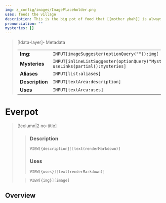 ```yaml
---
img: z_config/images/ImagePlaceholder.png
uses: feeds the village
description: This is the big pot of food that [[mother ybah]] is always tending
pronunciation: ""
mysteries: []
---
```


> [!data-layer]- Metadata
>
> |                                       |                                  |
>| ----- | ----- |
>| **Img**: |`INPUT[imageSuggester(optionQuery("")):img]`|
> |**Mysteries** |`INPUT[inlineListSuggester(optionQuery("Mysteries"), useLinks(partial)):mysteries]`|
> |**Aliases**|`INPUT[list:aliases]`|
> |**Description** |`INPUT[textArea:description]`|
> |**Uses** |`INPUT[textArea:uses]`|
# Everpot
> [!column|2 no-title]
>> ### Description
>> `VIEW[{description}][text(renderMarkdown)]`
>>
>> ### Uses
>> `VIEW[{uses}][text(renderMarkdown)]`
>
>>`VIEW[{img}][image]`


## Overview



